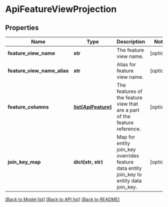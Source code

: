 # ApiFeatureViewProjection

## Properties
Name | Type | Description | Notes
------------ | ------------- | ------------- | -------------
**feature_view_name** | **str** | The feature view name. | [optional] 
**feature_view_name_alias** | **str** | Alias for feature view name. | [optional] 
**feature_columns** | [**list[ApiFeature]**](ApiFeature.md) | The features of the feature view that are a part of the feature reference. | [optional] 
**join_key_map** | **dict(str, str)** | Map for entity join_key overrides feature data entity join_key to entity data join_key. | [optional] 

[[Back to Model list]](../README.md#documentation-for-models) [[Back to API list]](../README.md#documentation-for-api-endpoints) [[Back to README]](../README.md)


